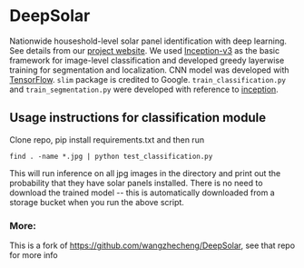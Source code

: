 # DeepSolar
Nationwide houseshold-level solar panel identification with deep learning. See details from our [project website](http://web.stanford.edu/group/deepsolar/home). We used [Inception-v3](https://arxiv.org/pdf/1512.00567.pdf) as the basic framework for image-level classification and developed greedy layerwise training for segmentation and localization.
CNN model was developed with [TensorFlow](https://github.com/tensorflow). `slim` package is credited to Google. `train_classification.py` and `train_segmentation.py` were developed with reference to [inception](https://github.com/tensorflow/models/tree/master/inception).


## Usage instructions for classification module

Clone repo, pip install requirements.txt and then run

```
find . -name *.jpg | python test_classification.py
```

This will run inference on all jpg images in the directory and print out the probability that they have solar panels installed. There is no need to download the trained model -- this is automatically downloaded from a storage bucket when you run the above script.


### More:

This is a fork of https://github.com/wangzhecheng/DeepSolar, see that repo for more info